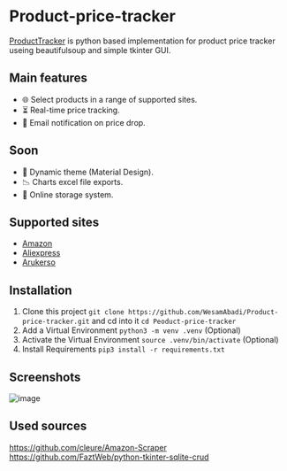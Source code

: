 # Product-price-tracker

[ProductTracker](http://google.com) is python based implementation for product price tracker useing beautifulsoup and simple tkinter GUI.


## Main features

- 🌐 Select products in a range of supported sites.
- ⏳ Real-time price tracking.
- 📧 Email notification on price drop.

## Soon
- 🎴 Dynamic theme (Material Design).
- 📉 Charts excel file exports.
- 💾 Online storage system.

## Supported sites
- [Amazon](amazon.com)
- [Aliexpress](aliexpress.com)
- [Arukerso](www.arukereso.hu)

## Installation

1. Clone this project  `git clone https://github.com/WesamAbadi/Product-price-tracker.git` and cd into it `cd Peoduct-price-tracker`
1. Add a Virtual Environment `python3 -m venv .venv` (Optional)
1. Activate the Virtual Environment `source .venv/bin/activate` (Optional) 
1. Install Requirements `pip3 install -r requirements.txt`

## Screenshots
![image](https://i.postimg.cc/76HLwFB1/Annotation-2023-03-01-112133.png)

## Used sources
https://github.com/cleure/Amazon-Scraper  
https://github.com/FaztWeb/python-tkinter-sqlite-crud  
